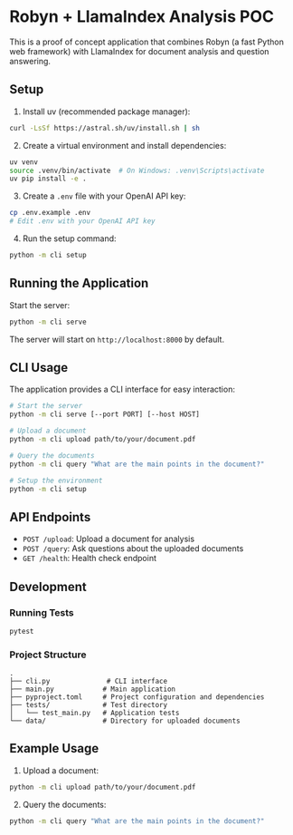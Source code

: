 # Robyn + LlamaIndex Analysis POC

This is a proof of concept application that combines Robyn (a fast Python web framework) with LlamaIndex for document analysis and question answering.

## Setup

1. Install uv (recommended package manager):
```bash
curl -LsSf https://astral.sh/uv/install.sh | sh
```

2. Create a virtual environment and install dependencies:
```bash
uv venv
source .venv/bin/activate  # On Windows: .venv\Scripts\activate
uv pip install -e .
```

3. Create a `.env` file with your OpenAI API key:
```bash
cp .env.example .env
# Edit .env with your OpenAI API key
```

4. Run the setup command:
```bash
python -m cli setup
```

## Running the Application

Start the server:
```bash
python -m cli serve
```

The server will start on `http://localhost:8000` by default.

## CLI Usage

The application provides a CLI interface for easy interaction:

```bash
# Start the server
python -m cli serve [--port PORT] [--host HOST]

# Upload a document
python -m cli upload path/to/your/document.pdf

# Query the documents
python -m cli query "What are the main points in the document?"

# Setup the environment
python -m cli setup
```

## API Endpoints

- `POST /upload`: Upload a document for analysis
- `POST /query`: Ask questions about the uploaded documents
- `GET /health`: Health check endpoint

## Development

### Running Tests

```bash
pytest
```

### Project Structure

```
.
├── cli.py              # CLI interface
├── main.py            # Main application
├── pyproject.toml     # Project configuration and dependencies
├── tests/             # Test directory
│   └── test_main.py   # Application tests
└── data/              # Directory for uploaded documents
```

## Example Usage

1. Upload a document:
```bash
python -m cli upload path/to/your/document.pdf
```

2. Query the documents:
```bash
python -m cli query "What are the main points in the document?"
``` 